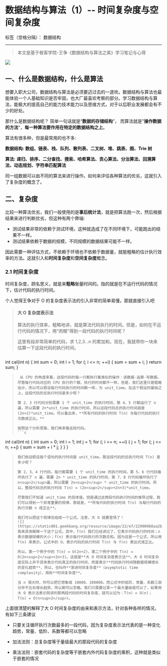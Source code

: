 ﻿# 数据结构与算法（1）-- 时间复杂度与空间复杂度

标签（空格分隔）： 数据结构

---

> 本文是基于极客学院-王争《数据结构与算法之美》学习笔记与心得


![](https://static001.geekbang.org/resource/image/91/a7/913e0ababe43a2d57267df5c5f0832a7.jpg)

## 一、什么是数据结构，什么是算法

想要入职大公司，数据结构与算法是必须要迈过去的一道坎。数据结构与算法也最能体验一个人基础知识是否牢固，也大厂最喜欢考察的部分。学习数据结构与算法，能极大的提高自己的能力技术能力以及思维方式，对于以后职业发展都会有不少的好处。

那什么是数据结构呢？ 简单一句话就是“**数据的存储结构**”， 而算法就是"**操作数据的方法**"，**每一种算法要作用在特定的数据结构之上**。

算法有很多种，但是最常用的也不多:

**数据结构:** **数组、链表、栈、队列、散列表、二叉树、堆、跳表、图、Trie 树**

**算法:** **递归、排序、二分查找、搜索、哈希算法、贪心算法、分治算法、回溯算法、动态规划、字符串匹配算法**

同一组数据可以由不同的算法来进行操作。如何来评估各种算法的优劣，这就引入了复杂度的概念了。

## 二、复杂度

比较一种算法优劣，我们一般使用的是**事后统计法**，就是把算法跑一次，然后根据结果来进行判断优劣，但这种有两个弊端:

+ 测试结果非常的依赖于测试环境，这种就造成了在不同环境下，可能跑出的结果不一样。
+ 测试结果依赖于数据的规模，不同规模的数据结果可能不一样。

因此需要一种评估方式，不依赖于环境也不依赖于数据量，就能粗略的估计执行效率的方法。这就引入和**时间复杂度**和**空间复杂度**概念。

### 2.1 时间复杂度

时间复杂度，顾名思义，就是来**粗略**衡量时间的。指的就是在不运行代码的情况下，估计代码的执行时间。

个人觉得王争对于 O 的复杂度表示法的引入非常的简单易懂，那就直接引入吧

> #### 大 O 复杂度表示法
> 算法的执行效率，粗略地讲，就是算法代码执行的时间。但是，如何在不运行代码的情况下，用“肉眼”得到一段代码的执行时间呢？
>
>这里有段非常简单的代码，求 1,2,3…n 的累加和。现在，我就带你一块来估算一下这段代码的执行时间。

> ```c
int cal(int n) {
    int sum = 0; 
    int i = 1; 
    for (; i <= n; ++i) {
        sum = sum + i;
    } 
    return sum; 
}
> ``` 
>  从 CPU 的角度来看，这段代码的每一行都执行着类似的操作：读数据-运算-写数据。尽管每行代码对应的 CPU 执行的个数、执行的时间都不一样，但是，我们这里只是粗略估计，所以可以假设每行代码执行的时间都一样，为 unit_time。在这个假设的基础之上，这段代码的总执行时间是多少呢？
> 
> 第 2、3 行代码分别需要 1 个 unit_time 的执行时间，第 4、5 行都运行了 n 遍，所以需要 2n*unit_time 的执行时间，所以这段代码总的执行时间就是 (2n+2)*unit_time。可以看出来，**所有代码的执行时间 T(n) 与每行代码的执行次数成正比。**
>
> 按照这个分析思路，我们再来看这段代码。
> ```c
int cal(int n) {
    int sum = 0; 
    int i = 1; 
    int j = 1; 
    for (; i <= n; ++i) { 
        j = 1; 
        for (; j <= n; ++j) { 
            sum = sum + i * j;
        } 
    } 
}
> ```
> 我们依旧假设每个语句的执行时间是 unit_time。那这段代码的总执行时间 T(n) 是多少呢？
>
> 第 2、3、4 行代码，每行都需要 1 个 unit_time 的执行时间，第 5、6 行代码循环执行了 n 遍，需要 2n * unit_time 的执行时间，第 7、8 行代码循环执行了 n<sup>2</sup>遍，所以需要 2n<sup>2</sup> * unit_time 的执行时间。所以，整段代码总的执行时间 T(n) = (2n<sup>2</sup>+2n+3)*unit_time。
>
> 尽管我们不知道 unit_time 的具体值，但是通过这两段代码执行时间的推导过程，我们可以得到一个非常重要的规律，那就是，**所有代码的执行时间 T(n) 与每行代码的执行次数 n 成正比**。
> 
> 我们可以把这个规律总结成一个公式。注意，大 O 就要登场了！
> ![](https://static001.geekbang.org/resource/image/22/ef/22900968aa2b190072c985a08b0e92ef.png)
> 我来具体解释一下这个公式。其中，T(n) 我们已经讲过了，它表示代码执行的时间；n 表示数据规模的大小；f(n) 表示每行代码执行的次数总和。因为这是一个公式，所以用 f(n) 来表示。公式中的 O，表示代码的执行时间 T(n) 与 f(n) 表达式成正比。
> 
> 所以，第一个例子中的 T(n) = O(2n+2)，第二个例子中的 T(n) = O(2n<sup>2</sup>+2n+3)。这就是**大 O 时间复杂度表示法**。大 O 时间复杂度实际上并不具体表示代码真正的执行时间，而是表示**代码执行时间随数据规模增长的变化趋势**，所以，也叫作**渐进时间复杂度**（asymptotic time complexity），简称**时间复杂度**。
>
> 当 n 很大时，你可以把它想象成 10000、100000。而公式中的低阶、常量、系数三部分并不左右增长趋势，所以都可以忽略。我们只需要记录一个最大量级就可以了，如果用大 O 表示法表示刚讲的那两段代码的时间复杂度，就可以记为：T(n) = O(n)； T(n) = O(n<sup>2</sup>)。

上面很清楚的解释了大 O 时间复杂度的由来和表示方法，针对各种各样的情况，有如下三条建议

+ 只要关注循环执行次数最多的一段代码，因为复杂度表示法代表的是一种变化趋势，常量、低阶、系数等都可以忽略
 
+ 加法法则：总复杂度等于量级最大的那段代码的复杂度

+ 乘法法则：嵌套代码的复杂度等于嵌套内外代码复杂度的乘积，这种就是类似于嵌套的情况









